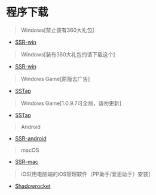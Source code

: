 # 程序下载

> Windows[禁止装有360大礼包]

- [SSR-win](https://github.com/marisn2017/marisn2017.github.io/releases/download/V1.0/ssr-win.7z)

> Windows[装有360大礼包的请下载这个]

- [SSR-win](https://github.com/marisn2017/marisn2017.github.io/releases/download/V1.0/ShadowsocksR-win-4.9.2.zip)

> Windows Game[原版去广告]

- [SSTap](https://github.com/marisn2017/marisn2017.github.io/releases/download/V1.0/SSTap.zip)

> Windows Game[1.0.9.7可全局，请勿更新]

- [SSTap](https://github.com/marisn2017/marisn2017.github.io/releases/download/V1.0/Sstap1.0.9.1.7z)

> Android

- [SSR-android](https://github.com/marisn2017/marisn2017.github.io/releases/download/V1.0/ssr-android.apk)

> macOS

- [SSR-mac](https://github.com/marisn2017/marisn2017.github.io/releases/download/V1.0/ssr-mac.dmg)

> iOS[用电脑端的iOS管理软件（PP助手/爱思助手）安装]

- [Shadowrocket](https://github.com/marisn2017/marisn2017.github.io/releases/download/V1.0/rocket-PP.ipa)